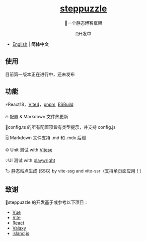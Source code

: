 <h1 align="center">
<a href="javascript;">steppuzzle</a>
</h1>

<p align="center">
🎨一个静态博客框架
</p>

<pre align="center">
🔖开发中
</pre>

- [English](./README.md) | **简体中文**

## 使用

目前第一版本正在进行中，还未发布

## 功能

⚡️React18，[Vite4](https://github.com/vitejs/vite)，[pnpm](https://pnpm.js.org/), [ESBuild](https://github.com/evanw/esbuild)

🔥 配置 & Markdown 文件热更新

🔧config.ts 的所有配置项皆有类型提示，并支持 config.js

🗒 Markdown 文件支持 .md 和 .mdx 后缀

⚙️ Unit 测试 with [Vitese](https://github.com/vitest-dev/vitest)

💡UI 测试 with [playwright](https://github.com/microsoft/playwright)

🏷️ 静态站点生成 (SSG) by vite-ssg and vite-ssr（支持单页面应用！）

## 致谢

🚩steppuzzle 的开发基于或参考以下项目：

- [Vue](https://github.com/vuejs/core)
- [Vite](https://github.com/vitejs/vite)
- [React](https://github.com/facebook/react)
- [Valaxy](https://github.com/YunYouJun/valaxy)
- [island.js](https://github.com/sanyuan0704/island.js)
